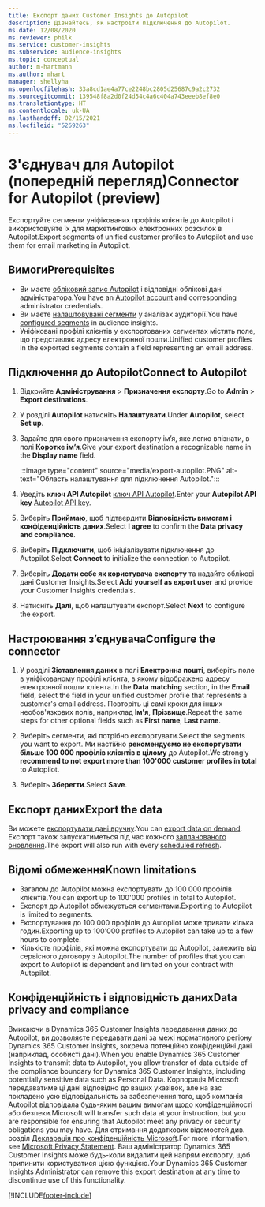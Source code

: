 ```yaml
---
title: Експорт даних Customer Insights до Autopilot
description: Дізнайтесь, як настроїти підключення до Autopilot.
ms.date: 12/08/2020
ms.reviewer: philk
ms.service: customer-insights
ms.subservice: audience-insights
ms.topic: conceptual
author: m-hartmann
ms.author: mhart
manager: shellyha
ms.openlocfilehash: 33a8cd1ae4a77ce2248bc2805d25687c9a2c2732
ms.sourcegitcommit: 139548f8a2d0f24d54c4a6c404a743eeeb8ef8e0
ms.translationtype: HT
ms.contentlocale: uk-UA
ms.lasthandoff: 02/15/2021
ms.locfileid: "5269263"
---
```

# <a name="connector-for-autopilot-preview"></a><span data-ttu-id="bbded-103">З'єднувач для Autopilot (попередній перегляд)</span><span class="sxs-lookup"><span data-stu-id="bbded-103">Connector for Autopilot (preview)</span></span>

<span data-ttu-id="bbded-104">Експортуйте сегменти уніфікованих профілів клієнтів до Autopilot і використовуйте їх для маркетингових електронних розсилок в Autopilot.</span><span class="sxs-lookup"><span data-stu-id="bbded-104">Export segments of unified customer profiles to Autopilot and use them for email marketing in Autopilot.</span></span> 

## <a name="prerequisites"></a><span data-ttu-id="bbded-105">Вимоги</span><span class="sxs-lookup"><span data-stu-id="bbded-105">Prerequisites</span></span>

-   <span data-ttu-id="bbded-106">Ви маєте [обліковий запис Autopilot](https://www.autopilothq.com/) і відповідні облікові дані адміністратора.</span><span class="sxs-lookup"><span data-stu-id="bbded-106">You have an [Autopilot account](https://www.autopilothq.com/) and corresponding administrator credentials.</span></span>
-   <span data-ttu-id="bbded-107">Ви маєте [налаштовувані сегменти](segments.md) у аналізах аудиторії.</span><span class="sxs-lookup"><span data-stu-id="bbded-107">You have [configured segments](segments.md) in audience insights.</span></span>
-   <span data-ttu-id="bbded-108">Уніфіковані профілі клієнтів у експортованих сегментах містять поле, що представляє адресу електронної пошти.</span><span class="sxs-lookup"><span data-stu-id="bbded-108">Unified customer profiles in the exported segments contain a field representing an email address.</span></span>

## <a name="connect-to-autopilot"></a><span data-ttu-id="bbded-109">Підключення до Autopilot</span><span class="sxs-lookup"><span data-stu-id="bbded-109">Connect to Autopilot</span></span>

1. <span data-ttu-id="bbded-110">Відкрийте **Адміністрування** > **Призначення експорту**.</span><span class="sxs-lookup"><span data-stu-id="bbded-110">Go to **Admin** > **Export destinations**.</span></span>

1. <span data-ttu-id="bbded-111">У розділі **Autopilot** натисніть **Налаштувати**.</span><span class="sxs-lookup"><span data-stu-id="bbded-111">Under **Autopilot**, select **Set up**.</span></span>

1. <span data-ttu-id="bbded-112">Задайте для свого призначення експорту ім’я, яке легко впізнати, в полі **Коротке ім’я**.</span><span class="sxs-lookup"><span data-stu-id="bbded-112">Give your export destination a recognizable name in the **Display name** field.</span></span>

   :::image type="content" source="media/export-autopilot.PNG" alt-text="Область налаштування для підключення Autopilot.":::

1. <span data-ttu-id="bbded-114">Уведіть **ключ API Autopilot** [ключ API Autopilot](https://autopilot.docs.apiary.io/#).</span><span class="sxs-lookup"><span data-stu-id="bbded-114">Enter your **Autopilot API key** [Autopilot API key](https://autopilot.docs.apiary.io/#).</span></span>

1. <span data-ttu-id="bbded-115">Виберіть **Приймаю**, щоб підтвердити **Відповідність вимогам і конфіденційність даних**.</span><span class="sxs-lookup"><span data-stu-id="bbded-115">Select **I agree** to confirm the **Data privacy and compliance**.</span></span>

1. <span data-ttu-id="bbded-116">Виберіть **Підключити**, щоб ініціалізувати підключення до Autopilot.</span><span class="sxs-lookup"><span data-stu-id="bbded-116">Select **Connect** to initialize the connection to Autopilot.</span></span>

1. <span data-ttu-id="bbded-117">Виберіть **Додати себе як користувача експорту** та надайте облікові дані Customer Insights.</span><span class="sxs-lookup"><span data-stu-id="bbded-117">Select **Add yourself as export user** and provide your Customer Insights credentials.</span></span>

1. <span data-ttu-id="bbded-118">Натисніть **Далі**, щоб налаштувати експорт.</span><span class="sxs-lookup"><span data-stu-id="bbded-118">Select **Next** to configure the export.</span></span>

## <a name="configure-the-connector"></a><span data-ttu-id="bbded-119">Настроювання з’єднувача</span><span class="sxs-lookup"><span data-stu-id="bbded-119">Configure the connector</span></span>

1. <span data-ttu-id="bbded-120">У розділі **Зіставлення даних** в полі **Електронна пошті**, виберіть поле в уніфікованому профілі клієнта, в якому відображено адресу електронної пошти клієнта.</span><span class="sxs-lookup"><span data-stu-id="bbded-120">In the **Data matching** section, in the **Email** field, select the field in your unified customer profile that represents a customer's email address.</span></span> <span data-ttu-id="bbded-121">Повторіть ці самі кроки для інших необов'язкових полів, наприклад **Ім'я**, **Прізвище**.</span><span class="sxs-lookup"><span data-stu-id="bbded-121">Repeat the same steps for other optional fields such as **First name**, **Last name**.</span></span>

1. <span data-ttu-id="bbded-122">Виберіть сегменти, які потрібно експортувати.</span><span class="sxs-lookup"><span data-stu-id="bbded-122">Select the segments you want to export.</span></span> <span data-ttu-id="bbded-123">Ми настійно **рекомендуємо не експортувати більше 100 000 профілів клієнтів в цілому** до Autopilot.</span><span class="sxs-lookup"><span data-stu-id="bbded-123">We strongly **recommend to not export more than 100'000 customer profiles in total** to Autopilot.</span></span> 

1. <span data-ttu-id="bbded-124">Виберіть **Зберегти**.</span><span class="sxs-lookup"><span data-stu-id="bbded-124">Select **Save**.</span></span>

## <a name="export-the-data"></a><span data-ttu-id="bbded-125">Експорт даних</span><span class="sxs-lookup"><span data-stu-id="bbded-125">Export the data</span></span>

<span data-ttu-id="bbded-126">Ви можете [експортувати дані вручну](export-destinations.md).</span><span class="sxs-lookup"><span data-stu-id="bbded-126">You can [export data on demand](export-destinations.md).</span></span> <span data-ttu-id="bbded-127">Експорт також запускатиметься під час кожного [запланованого оновлення](system.md#schedule-tab).</span><span class="sxs-lookup"><span data-stu-id="bbded-127">The export will also run with every [scheduled refresh](system.md#schedule-tab).</span></span>

## <a name="known-limitations"></a><span data-ttu-id="bbded-128">Відомі обмеження</span><span class="sxs-lookup"><span data-stu-id="bbded-128">Known limitations</span></span>

- <span data-ttu-id="bbded-129">Загалом до Autopilot можна експортувати до 100 000 профілів клієнтів.</span><span class="sxs-lookup"><span data-stu-id="bbded-129">You can export up to 100'000 profiles in total to Autopilot.</span></span>
- <span data-ttu-id="bbded-130">Експорт до Autopilot обмежується сегментами.</span><span class="sxs-lookup"><span data-stu-id="bbded-130">Exporting to Autopilot is limited to segments.</span></span>
- <span data-ttu-id="bbded-131">Експортування до 100 000 профілів до Autopilot може тривати кілька годин.</span><span class="sxs-lookup"><span data-stu-id="bbded-131">Exporting up to 100'000 profiles to Autopilot can take up to a few hours to complete.</span></span> 
- <span data-ttu-id="bbded-132">Кількість профілів, які можна експортувати до Autopilot, залежить від сервісного договору з Autopilot.</span><span class="sxs-lookup"><span data-stu-id="bbded-132">The number of profiles that you can export to Autopilot is dependent and limited on your contract with Autopilot.</span></span>

## <a name="data-privacy-and-compliance"></a><span data-ttu-id="bbded-133">Конфіденційність і відповідність даних</span><span class="sxs-lookup"><span data-stu-id="bbded-133">Data privacy and compliance</span></span>

<span data-ttu-id="bbded-134">Вмикаючи в Dynamics 365 Customer Insights передавання даних до Autopilot, ви дозволяєте передавати дані за межі нормативного регіону Dynamics 365 Customer Insights, зокрема потенційно конфіденційні дані (наприклад, особисті дані).</span><span class="sxs-lookup"><span data-stu-id="bbded-134">When you enable Dynamics 365 Customer Insights to transmit data to Autopilot, you allow transfer of data outside of the compliance boundary for Dynamics 365 Customer Insights, including potentially sensitive data such as Personal Data.</span></span> <span data-ttu-id="bbded-135">Корпорація Microsoft передаватиме ці дані відповідно до ваших указівок, але на вас покладено усю відповідальність за забезпечення того, щоб компанія Autopilot відповідала будь-яким вашим вимогам щодо конфіденційності або безпеки.</span><span class="sxs-lookup"><span data-stu-id="bbded-135">Microsoft will transfer such data at your instruction, but you are responsible for ensuring that Autopilot meet any privacy or security obligations you may have.</span></span> <span data-ttu-id="bbded-136">Для отримання додаткових відомостей див. розділ [Декларація про конфіденційність Microsoft](https://go.microsoft.com/fwlink/?linkid=396732).</span><span class="sxs-lookup"><span data-stu-id="bbded-136">For more information, see [Microsoft Privacy Statement](https://go.microsoft.com/fwlink/?linkid=396732).</span></span>
<span data-ttu-id="bbded-137">Ваш адміністратор Dynamics 365 Customer Insights може будь-коли видалити цей напрям експорту, щоб припинити користуватися цією функцією.</span><span class="sxs-lookup"><span data-stu-id="bbded-137">Your Dynamics 365 Customer Insights Administrator can remove this export destination at any time to discontinue use of this functionality.</span></span>


[!INCLUDE[footer-include](../includes/footer-banner.md)]